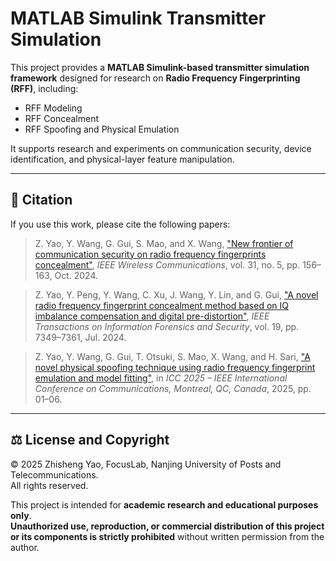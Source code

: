 # MATLAB Simulink Transmitter Simulation

This project provides a **MATLAB Simulink-based transmitter simulation framework** designed for research on **Radio Frequency Fingerprinting (RFF)**, including:

- RFF Modeling  
- RFF Concealment  
- RFF Spoofing and Physical Emulation  

It supports research and experiments on communication security, device identification, and physical-layer feature manipulation.

---

## 📘 Citation

If you use this work, please cite the following papers:

> Z. Yao, Y. Wang, G. Gui, S. Mao, and X. Wang, ["New frontier of communication security on radio frequency fingerprints concealment"](https://ieeexplore.ieee.org/abstract/document/10702567), *IEEE Wireless Communications*, vol. 31, no. 5, pp. 156–163, Oct. 2024.  

> Z. Yao, Y. Peng, Y. Wang, C. Xu, J. Wang, Y. Lin, and G. Gui, ["A novel radio frequency fingerprint concealment method based on IQ imbalance compensation and digital pre-distortion"](https://ieeexplore.ieee.org/abstract/document/10613859), *IEEE Transactions on Information Forensics and Security*, vol. 19, pp. 7349–7361, Jul. 2024.  

> Z. Yao, Y. Wang, G. Gui, T. Otsuki, S. Mao, X. Wang, and H. Sari, ["A novel physical spoofing technique using radio frequency fingerprint emulation and model fitting"](https://ieeexplore.ieee.org/abstract/document/11161944), in *ICC 2025 – IEEE International Conference on Communications, Montreal, QC, Canada*, 2025, pp. 01–06.

---

## ⚖️ License and Copyright

© 2025 Zhisheng Yao, FocusLab, Nanjing University of Posts and Telecommunications.  
All rights reserved.

This project is intended for **academic research and educational purposes only**.  
**Unauthorized use, reproduction, or commercial distribution of this project or its components is strictly prohibited** without written permission from the author.
